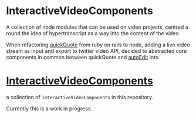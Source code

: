 # InteractiveVideoComponents
A collection of node modules that can be used on video projects, centred a round the idea of hypertranscript as a way into the content of the video.

When refactoring [quickQuote](http://times.github.io/quickQuote/) from ruby on rails to node, adding a live video stream as input and export to twitter video API, 
decided to abstracted core components in common between quickQuote and [autoEdit](http://pietropassarelli.com/autoEdit.html) into
# **[InteractiveVideoComponents](https://github.com/pietrop/InteractiveVideoComponents)**
 a collection of `InteractiveVideoComponents` in this repository. 
 
 
Currently this is a work in progress.
